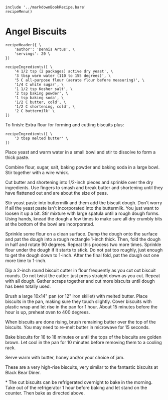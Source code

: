 ~~~ markdown-script
include '../markdownBookRecipe.bare'
recipeMenu()
~~~

# Angel Biscuits

~~~ markdown-script
recipeHeader({ \
    'author': 'Dennis Artus', \
    'servings': 20 \
})
~~~

~~~ markdown-script
recipeIngredients([ \
    '4 1/2 tsp (2 packages) active dry yeast', \
    '3 tbsp warm water (110 to 155 degrees)', \
    '5 C all-purpose flour (aerate flour before measuring)', \
    '1/4 C white sugar', \
    '1 1/2 tsp Kosher salt', \
    '2 tsp baking powder', \
    '1 tsp baking soda', \
    '1/2 C butter, cold', \
    '1/2 C shortening, cold', \
    '2 C buttermilk' \
])
~~~

To finish:  Extra flour for forming and cutting biscuits plus:

~~~ markdown-script
recipeIngredients([ \
    '3 tbsp melted butter' \
])
~~~

Place yeast and warm water in a small bowl and stir to dissolve to form a thick paste.

Combine flour, sugar, salt, baking powder and baking soda in a large bowl. Stir together with a wire
whisk.

Cut butter and shortening into 1/2-inch pieces and sprinkle over the dry ingredients. Use fingers
to smash and break butter and shortening until they have flattened out and are about the size of
peas.

Stir yeast paste into buttermilk and them add the biscuit dough. Don't worry if all the yeast paste
isn't incorporated into the buttermilk. You just want to loosen it up a bit. Stir mixture with large
spatula until a rough dough forms. Using hands, knead the dough a few times to make sure all dry
crumbly bits at the bottom of the bowl are incorporated.

Sprinkle some flour on a clean surface. Dump the dough onto the surface and pat the dough into a
rough rectangle 1-inch thick. Then, fold the dough in half and rotate 90 degrees. Repeat this
process two more times. Sprinkle flour under the dough if it starts to stick. Do not pat too
roughly, just enough to get the dough down to 1-inch. After the final fold, pat the dough out one
more time to 1-inch.

Dip a 2-inch round biscuit cutter in flour frequently as you cut out biscuit rounds. Do not twist
the cutter: just press straight down as you cut. Repeat with all dough. Gather scraps together and
cut more biscuits until dough has been totally used.

Brush a large 10x14" pan (or 12" iron skillet) with melted butter. Place biscuits in the pan, making
sure they touch slightly. Cover biscuits with plastic wrap and let rise in the pan for 1 hour. About
15 minutes before the hour is up, preheat oven to 400 degrees.

When biscuits are done rising, brush remaining butter over the top of the biscuits. You may need to
re-melt butter in microwave for 15 seconds.

Bake biscuits for 16 to 18 minutes or until the tops of the biscuits are golden brown. Let cool in
the pan for 10 minutes before removing them to a cooling rack.

Serve warm with butter, honey and/or your choice of jam.

These are a very high-rise biscuits, very similar to the fantastic biscuits at Black Bear Diner.

\* The cut biscuits can be refrigerated overnight to bake in the morning. Take out of the refrigerator
1 hour before baking and let stand on the counter. Then bake as directed above.
